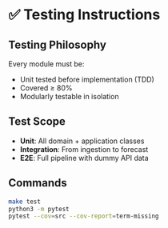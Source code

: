 # ✅ Testing Instructions

## Testing Philosophy
Every module must be:
- Unit tested before implementation (TDD)
- Covered ≥ 80%
- Modularly testable in isolation

## Test Scope
- **Unit**: All domain + application classes
- **Integration**: From ingestion to forecast
- **E2E**: Full pipeline with dummy API data

## Commands
```bash
make test
python3 -m pytest
pytest --cov=src --cov-report=term-missing